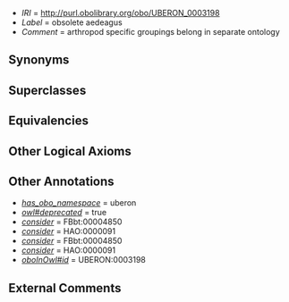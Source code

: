  * *IRI* = http://purl.obolibrary.org/obo/UBERON_0003198
 * *Label* = obsolete aedeagus
 * *Comment* = arthropod specific groupings belong in separate ontology

## Synonyms


## Superclasses


## Equivalencies


## Other Logical Axioms


## Other Annotations

 * *[has_obo_namespace](../../ce/oboInOwl#hasOBONamespace.md)* = uberon
 * *[owl#deprecated](../../ed/owl#deprecated.md)* = true
 * *[consider](../../er/oboInOwl#consider.md)* = FBbt:00004850
 * *[consider](../../er/oboInOwl#consider.md)* = HAO:0000091
 * *[consider](../../er/oboInOwl#consider.md)* = FBbt:00004850
 * *[consider](../../er/oboInOwl#consider.md)* = HAO:0000091
 * *[oboInOwl#id](../../id/oboInOwl#id.md)* = UBERON:0003198

## External Comments

